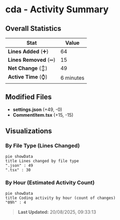 # cda - Activity Summary 

## Overall Statistics

| Stat                   | Value                                                             |
| ---------------------- | ----------------------------------------------------------------- |
| **Lines Added** (➕)   | 64                                          |
| **Lines Removed** (➖) | 15                                        |
| **Net Change** (↕)    | 49                |
| **Active Time** (⌚)   | 6 minutes |


## Modified Files
- **settings.json** (+49, -0)
- **CommentItem.tsx** (+15, -15)

## Visualizations

### By File Type (Lines Changed)

```mermaid
pie showData
title Lines changed by file type
".json" : 49
".tsx" : 30
```

### By Hour (Estimated Activity Count)

```mermaid
pie showData
title Coding activity by hour (count of changes)
"09h" : 4
```


> **Last Updated:** 20/08/2025, 09:33:13